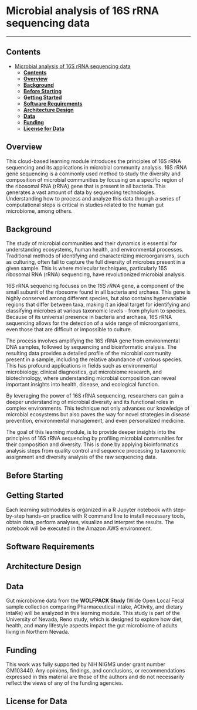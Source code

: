 # Microbial analysis of 16S rRNA sequencing data

---------------------------------

## **Contents**

- [Microbial analysis of 16S rRNA sequencing data](#microbial-analysis-of-16s-rrna-sequencing-data)
  - [**Contents**](#contents)
  - [**Overview**](#overview)
  - [**Background**](#background)
  - [**Before Starting**](#before-starting)
  - [**Getting Started**](#getting-started)
  - [**Software Requirements**](#software-requirements)
  - [**Architecture Design**](#architecture-design)
  - [**Data**](#data)
  - [**Funding**](#funding)
  - [**License for Data**](#license-for-data)

## **Overview**

This cloud-based learning module introduces the principles of 16S rRNA sequencing and its applications in microbial community analysis. 16S rRNA gene sequencing is a commonly used method to study the diversity and composition of microbial communities by focusing on a specific region of the ribosomal RNA (rRNA) gene that is present in all bacteria. This generates a vast amount of data by sequencing technologies. Understanding how to process and analyze this data through a series of computational steps is critical in studies related to the human gut microbiome, among others.

## **Background**

The study of microbial communities and their dynamics is essential for understanding ecosystems, human health, and environmental processes. Traditional methods of identifying and characterizing microorganisms, such as culturing, often fail to capture the full diversity of microbes present in a given sample. This is where molecular techniques, particularly 16S ribosomal RNA (rRNA) sequencing, have revolutionized microbial analysis.

16S rRNA sequencing focuses on the _16S rRNA_ gene, a component of the small subunit of the ribosome found in all bacteria and archaea. This gene is highly conserved among different species, but also contains hypervariable regions that differ between taxa, making it an ideal target for identifying and classifying microbes at various taxonomic levels - from phylum to species. Because of its universal presence in bacteria and archaea, 16S rRNA sequencing allows for the detection of a wide range of microorganisms, even those that are difficult or impossible to culture.

The process involves amplifying the 16S rRNA gene from environmental DNA samples, followed by sequencing and bioinformatic analysis. The resulting data provides a detailed profile of the microbial community present in a sample, including the relative abundance of various species. This has profound applications in fields such as environmental microbiology, clinical diagnostics, gut microbiome research, and biotechnology, where understanding microbial composition can reveal important insights into health, disease, and ecological function.

By leveraging the power of 16S rRNA sequencing, researchers can gain a deeper understanding of microbial diversity and its functional roles in complex environments. This technique not only advances our knowledge of microbial ecosystems but also paves the way for novel strategies in disease prevention, environmental management, and even personalized medicine.

The goal of this learning module, is to provide deeper insights into the principles of 16S rRNA sequencing by profiling microbial communities for their composition and diversity. This is done by applying bioinformatics analysis steps from quality control and sequence processing to taxonomic assignment and diversity analysis of the raw sequencing data.

## **Before Starting**


## **Getting Started**

Each learning submodules is organized in a R Jupyter notebook with step-by-step hands-on practice with R command line to install necessary tools, obtain data, perform analyses, visualize and interpret the results. The notebook will be executed in the Amazon AWS environment.

## **Software Requirements**


## **Architecture Design**


## **Data**

 Gut microbiome data from the **WOLFPACK Study** (Wide Open Local Fecal sample collection comparing Pharmaceutical intake, ACtivity, and dietary intaKe) will be analyzed in this learning module. This study is part of the University of Nevada, Reno study, which is designed to explore how diet, health, and many lifestyle aspects impact the gut microbiome of adults living in Northern Nevada.

## **Funding**

This work was fully supported by NIH NIGMS under grant number GM103440. Any opinions, findings, and conclusions, or recommendations expressed in this material are those of the authors and do not necessarily reflect the views of any of the funding agencies.

## **License for Data**

